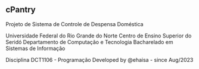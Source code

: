## cPantry

Projeto de Sistema de Controle de Despensa Doméstica

Universidade Federal do Rio Grande do Norte
Centro de Ensino Superior do Seridó
Departamento de Computação e Tecnologia
Bacharelado em Sistemas de Informação

Disciplina DCT1106 - Programação
Developed by @ehaisa - since Aug/2023
